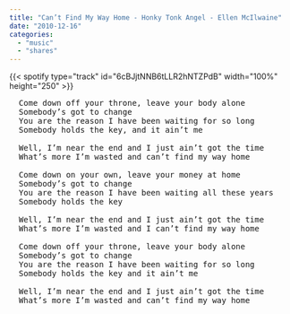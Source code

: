 ```yaml
---
title: "Can’t Find My Way Home - Honky Tonk Angel - Ellen McIlwaine"
date: "2010-12-16"
categories:
  - "music"
  - "shares"
---
```


{{< spotify type="track" id="6cBJjtNNB6tLLR2hNTZPdB" width="100%" height="250" >}}

<pre>
  Come down off your throne, leave your body alone
  Somebody’s got to change
  You are the reason I have been waiting for so long
  Somebody holds the key, and it ain’t me

  Well, I’m near the end and I just ain’t got the time
  What’s more I’m wasted and can’t find my way home

  Come down on your own, leave your money at home
  Somebody’s got to change
  You are the reason I have been waiting all these years
  Somebody holds the key

  Well, I’m near the end and I just ain’t got the time
  What’s more I’m wasted and I can’t find my way home

  Come down off your throne, leave your body alone
  Somebody’s got to change
  You are the reason I have been waiting for so long
  Somebody holds the key and it ain’t me

  Well, I’m near the end and I just ain’t got the time
  What’s more I’m wasted and can’t find my way home
</pre>